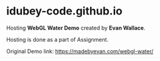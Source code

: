 # idubey-code.github.io
Hosting <strong>WebGL Water Demo</strong> created by <strong>Evan Wallace</strong>. 

Hosting is done as a part of Assignment.

Original Demo link: https://madebyevan.com/webgl-water/
